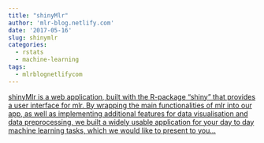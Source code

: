 ```yaml
---
title: "shinyMlr"
author: 'mlr-blog.netlify.com'
date: '2017-05-16'
slug: shinymlr
categories:
  - rstats
  - machine-learning
tags:
  - mlrblognetlifycom
---
```


[shinyMlr is a web application, built with the R-package “shiny” that provides a user interface for mlr. By wrapping the main functionalities of mlr into our app, as well as implementing additional features for data visualisation and data preprocessing, we built a widely usable application for your day to day machine learning tasks, which we would like to present to you...<click to read more>](https://mlr-blog.netlify.com/post/2017-05-16-shinymlr/)

